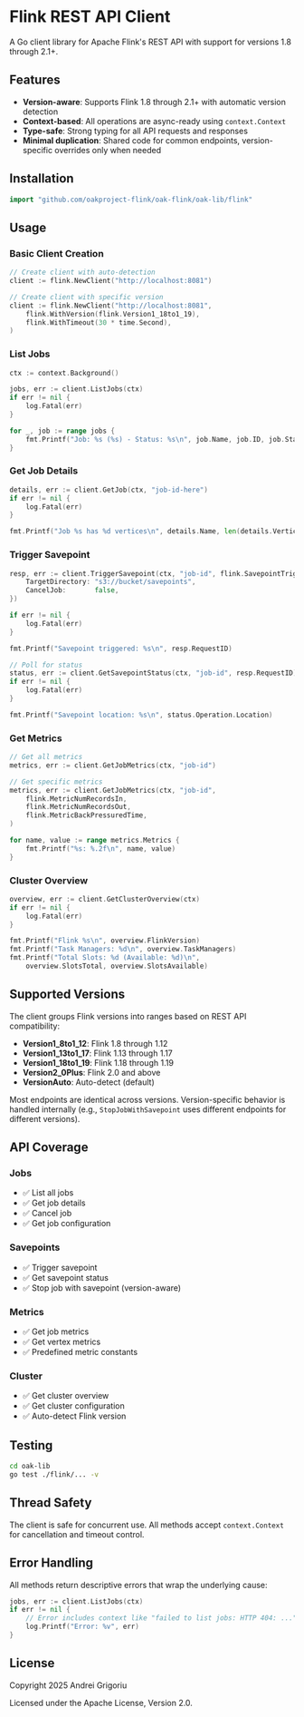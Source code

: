 # Flink REST API Client

A Go client library for Apache Flink's REST API with support for versions 1.8 through 2.1+.

## Features

- **Version-aware**: Supports Flink 1.8 through 2.1+ with automatic version detection
- **Context-based**: All operations are async-ready using `context.Context`
- **Type-safe**: Strong typing for all API requests and responses
- **Minimal duplication**: Shared code for common endpoints, version-specific overrides only when needed

## Installation

```go
import "github.com/oakproject-flink/oak-flink/oak-lib/flink"
```

## Usage

### Basic Client Creation

```go
// Create client with auto-detection
client := flink.NewClient("http://localhost:8081")

// Create client with specific version
client := flink.NewClient("http://localhost:8081",
    flink.WithVersion(flink.Version1_18to1_19),
    flink.WithTimeout(30 * time.Second),
)
```

### List Jobs

```go
ctx := context.Background()

jobs, err := client.ListJobs(ctx)
if err != nil {
    log.Fatal(err)
}

for _, job := range jobs {
    fmt.Printf("Job: %s (%s) - Status: %s\n", job.Name, job.ID, job.Status)
}
```

### Get Job Details

```go
details, err := client.GetJob(ctx, "job-id-here")
if err != nil {
    log.Fatal(err)
}

fmt.Printf("Job %s has %d vertices\n", details.Name, len(details.Vertices))
```

### Trigger Savepoint

```go
resp, err := client.TriggerSavepoint(ctx, "job-id", flink.SavepointTriggerRequest{
    TargetDirectory: "s3://bucket/savepoints",
    CancelJob:       false,
})

if err != nil {
    log.Fatal(err)
}

fmt.Printf("Savepoint triggered: %s\n", resp.RequestID)

// Poll for status
status, err := client.GetSavepointStatus(ctx, "job-id", resp.RequestID)
if err != nil {
    log.Fatal(err)
}

fmt.Printf("Savepoint location: %s\n", status.Operation.Location)
```

### Get Metrics

```go
// Get all metrics
metrics, err := client.GetJobMetrics(ctx, "job-id")

// Get specific metrics
metrics, err := client.GetJobMetrics(ctx, "job-id",
    flink.MetricNumRecordsIn,
    flink.MetricNumRecordsOut,
    flink.MetricBackPressuredTime,
)

for name, value := range metrics.Metrics {
    fmt.Printf("%s: %.2f\n", name, value)
}
```

### Cluster Overview

```go
overview, err := client.GetClusterOverview(ctx)
if err != nil {
    log.Fatal(err)
}

fmt.Printf("Flink %s\n", overview.FlinkVersion)
fmt.Printf("Task Managers: %d\n", overview.TaskManagers)
fmt.Printf("Total Slots: %d (Available: %d)\n",
    overview.SlotsTotal, overview.SlotsAvailable)
```

## Supported Versions

The client groups Flink versions into ranges based on REST API compatibility:

- **Version1_8to1_12**: Flink 1.8 through 1.12
- **Version1_13to1_17**: Flink 1.13 through 1.17
- **Version1_18to1_19**: Flink 1.18 through 1.19
- **Version2_0Plus**: Flink 2.0 and above
- **VersionAuto**: Auto-detect (default)

Most endpoints are identical across versions. Version-specific behavior is handled internally (e.g., `StopJobWithSavepoint` uses different endpoints for different versions).

## API Coverage

### Jobs
- ✅ List all jobs
- ✅ Get job details
- ✅ Cancel job
- ✅ Get job configuration

### Savepoints
- ✅ Trigger savepoint
- ✅ Get savepoint status
- ✅ Stop job with savepoint (version-aware)

### Metrics
- ✅ Get job metrics
- ✅ Get vertex metrics
- ✅ Predefined metric constants

### Cluster
- ✅ Get cluster overview
- ✅ Get cluster configuration
- ✅ Auto-detect Flink version

## Testing

```bash
cd oak-lib
go test ./flink/... -v
```

## Thread Safety

The client is safe for concurrent use. All methods accept `context.Context` for cancellation and timeout control.

## Error Handling

All methods return descriptive errors that wrap the underlying cause:

```go
jobs, err := client.ListJobs(ctx)
if err != nil {
    // Error includes context like "failed to list jobs: HTTP 404: ..."
    log.Printf("Error: %v", err)
}
```

## License

Copyright 2025 Andrei Grigoriu

Licensed under the Apache License, Version 2.0.